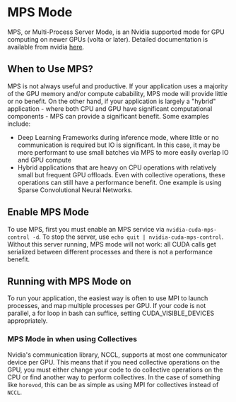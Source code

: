 # MPS Mode

MPS, or Multi-Process Server Mode, is an Nvidia supported mode for GPU computing on newer GPUs (volta or later).  Detailed documentation is available from nvidia [here](https://docs.nvidia.com/deploy/pdf/CUDA_Multi_Process_Service_Overview.pdf).

## When to Use MPS?

MPS is not always useful and productive.  If your application uses a majority of the GPU memory and/or compute cabability, MPS mode will provide little or no benefit.  On the other hand, if your application is largely a "hybrid" application - where both CPU and GPU have significant computational components - MPS can provide a significant benefit.  Some examples include:
- Deep Learning Frameworks during inference mode, where little or no communication is required but IO is significant.  In this case, it may be more performant to use small batches via MPS to more easily overlap IO and GPU compute
- Hybrid applications that are heavy on CPU operations with relatively small but frequent GPU offloads.  Even with collective operations, these operations can still have a performance benefit.  One example is using Sparse Convolutional Neural Networks.

## Enable MPS Mode

To use MPS, first you must enable an MPS service via `nvidia-cuda-mps-control -d`.  To stop the server, use `echo quit | nvidia-cuda-mps-control`.  Without this server running, MPS mode will not work: all CUDA calls get serialized between different processes and there is not a performance benefit.

## Running with MPS Mode on

To run your application, the easiest way is often to use MPI to launch processes, and map multiple processes per GPU.  If your code is not parallel, a for loop in bash can suffice, setting CUDA_VISIBLE_DEVICES appropriately.

### MPS Mode in when using Collectives

Nvidia's communication library, NCCL, supports at most one communicator device per GPU.  This means that if you need collective operations on the GPU, you must either change your code to do collective operations on the CPU or find another way to perform collectives.  In the case of something like `horovod`, this can be as simple as using MPI for collectives instead of `NCCL`.

